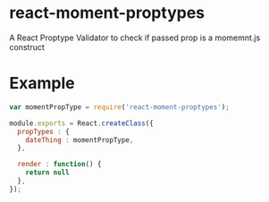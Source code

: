 # react-moment-proptypes

A React Proptype Validator to check if passed prop is a momemnt.js construct

# Example

``` javascript
var momentPropType = require('react-moment-proptypes');

module.exports = React.createClass({
  propTypes : {
    dateThing : momentPropType,
  },

  render : function() {
    return null
  },
});
```
